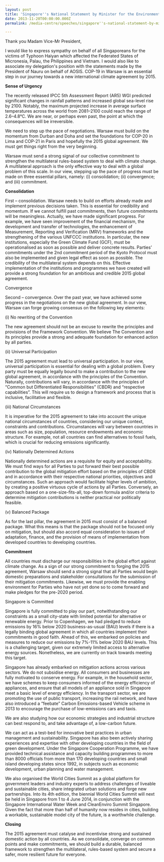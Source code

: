 ```yaml
---
layout: post
title: 'Singapore''s National Statement by Minister for the Environment and Water Resources, Dr Vivian Balakrishnan, at the United Nations Framework Convention on Climate Change - COP-19 / CMP-9, on 20th November 2013 in Warsaw, Poland at 3.30pm'
date: 2013-11-20T00:00:00.000Z
permalink: /media-centre/speeches/singapore''s-national-statement-by-minister-for-the-environment-and-water-resources-dr-vivian-balakrishnan/

---
```



Thank you Madam Vice-Mr President, 

I would like to express sympathy on behalf of all Singaporeans for the victims of Typhoon Haiyan which affected the Federated States of Micronesia, Palau, the Philippines and Vietnam. I would also like to associate my delegation's position with the statements made by the President of Nauru on behalf of AOSIS. COP-19 in Warsaw is an essential step in our journey towards a new international climate agreement by 2015. 

**Sense of Urgency** 

The recently released IPCC 5th Assessment Report (AR5) WGI predicted significant changes in rainfall patterns and increased global sea-level rise by 2100. Notably, the maximum projected increase in average surface temperatures across the world from 2081–2100 could reach the range of 2.6–4.8°C. We are near, or perhaps even past, the point at which the consequences will be irreversible. 

We need to step up the pace of negotiations. Warsaw must build on the momentum from Durban and Doha and set the foundations for COP-20 in Lima and COP-21 in Paris and hopefully the 2015 global agreement. We must get things right from the very beginning. 

Warsaw must send a strong signal of our collective commitment to strengthen the multilateral rules-based system to deal with climate change. A multilateral approach is the only effective way to deal with a global problem of this scale. In our view, stepping up the pace of progress must be made on three essential pillars, namely: (i) consolidation; (ii) convergence; and (iii) commitment. 

**Consolidation** 

First – consolidation. Warsaw needs to build on efforts already made and implement previous decisions taken. This is essential for credibility and momentum. If we cannot fulfill past commitments, then future commitments will be meaningless. Actually, we have made significant progress. For example, we have seen improvement of the financial mechanism, the development and transfer of technologies, the enhancement of Measurement, Reporting and Verification (MRV) frameworks and the strengthening of the various UNFCCC institutions. In particular, the new institutions, especially the Green Climate Fund (GCF), must be operationalised as soon as possible and deliver concrete results. Parties’ commitments under the 2nd commitment period of the Kyoto Protocol must also be implemented and given legal effect as soon as possible. The credibility of the multilateral system depends on this. Effective implementation of the institutions and programmes we have created will provide a strong foundation for an ambitious and credible 2015 global agreement. 

Convergence 

Second – convergence. Over the past year, we have achieved some progress in the negotiations on the new global agreement. In our view, Warsaw can forge growing consensus on the following key elements: 

(i) No rewriting of the Convention 

The new agreement should not be an excuse to rewrite the principles and provisions of the Framework Convention. We believe The Convention and its principles provide a strong and adequate foundation for enhanced action by all parties. 

(ii) Universal Participation 

The 2015 agreement must lead to universal participation. In our view, universal participation is essential for dealing with a global problem. Every party must be equally legally bound to make a contribution to the new global agreement, in accordance with the principles of the Convention. Naturally, contributions will vary, in accordance with the principles of “Common but Differentiated Responsibilities” (CBDR) and “respective capabilities”. This will require us to design a framework and process that is inclusive, facilitative and flexible. 

(iii) National Circumstances 

It is imperative for the 2015 agreement to take into account the unique national circumstances of countries, considering our unique context, constraints and contributions. Circumstances will vary between countries in areas such as size, population, resource endowments and economic structure. For example, not all countries can find alternatives to fossil fuels, which is crucial for reducing emissions significantly. 

(iv) Nationally Determined Actions 

Nationally determined actions are a requisite for equity and acceptability. We must find ways for all Parties to put forward their best possible contribution to the global mitigation effort based on the principles of CBDR and in accordance with their respective national priorities, objectives and circumstances. Such an approach would facilitate higher levels of ambition, by creating a positive virtuous cycle of actions by all Parties. Conversely, an approach based on a one-size-fits-all, top-down formula and/or criteria to determine mitigation contributions is neither practical nor politically feasible. 

(v) Balanced Package 

As for the last pillar, the agreement in 2015 must consist of a balanced package. What this means is that the package should not be focused only on mitigation, but should also accord equal consideration to issues of adaptation, finance, and the provision of means of implementation from developed countries to developing countries. 

**Commitment** 

All countries must discharge our responsibilities in the global effort against climate change. As a sign of our strong commitment to forging the 2015 agreement, Warsaw should send a strong signal that all Parties would begin domestic preparations and stakeholder consultations for the submission of their mitigation commitments. Likewise, we must provide the enabling environment for Parties who have not yet done so to come forward and make pledges for the pre-2020 period. 

Singapore is Committed 

Singapore is fully committed to play our part, notwithstanding our constraints as a small city-state with limited potential for alternative or renewable energy. Prior to Copenhagen, we had pledged to reduce emissions by 16% below 2020 business-as-usual (BAU) levels if there is a legally binding global agreement in which all countries implement their commitments in good faith. Ahead of this, we embarked on policies and measures to reduce our emissions by 7%-11% below 2020 BAU levels. This is a challenging target, given our extremely limited access to alternative energy sources. Nonetheless, we are currently on track towards meeting this target. 

Singapore has already embarked on mitigation actions across various sectors. We do not subsidise energy. All consumers and businesses are fully motivated to conserve energy. For example, in the household sector, we have schemes to keep consumers informed of the energy efficiency of appliances, and ensure that all models of an appliance sold in Singapore meet a basic level of energy efficiency. In the transport sector, we are promoting the use of public transport, increasing the rail network, and have also introduced a “feebate” Carbon Emissions-based Vehicle scheme in 2013 to encourage the purchase of low-emissions cars and taxis. 

We are also studying how our economic strategies and industrial structure can best respond to, and take advantage of, a low-carbon future. 

We can act as a test-bed for innovative best practices in urban management and sustainability. Singapore has also been actively sharing experiences and expertise with other developing countries in the field of green development. Under the Singapore Cooperation Programme, we have provided technical assistance and capacity building programmes to more than 8000 officials from more than 170 developing countries and small island developing states since 1992, in subjects such as economic development, urban planning and water management. 

We also organised the World Cities Summit as a global platform for government leaders and industry experts to address challenges of liveable and sustainable cities, share integrated urban solutions and forge new partnerships. Into its 4th edition, the biennial World Cities Summit will next be held in Singapore from 1 to 4 June 2014, in conjunction with the Singapore International Water Week and CleanEnviro Summit Singapore. Given the fact that more than half of humanity now resides in cities, building a workable, sustainable model city of the future, is a worthwhile challenge. 

**Closing** 

The 2015 agreement must catalyse and incentivise strong and sustained domestic action by all countries. As we consolidate, converge on common points and make commitments, we should build a durable, balanced framework to strengthen the multilateral, rules-based system and secure a safer, more resilient future for everyone. 

